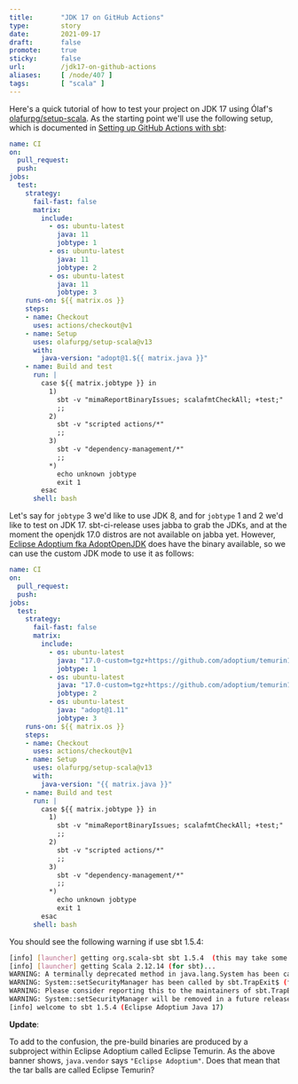 ```yaml
---
title:       "JDK 17 on GitHub Actions"
type:        story
date:        2021-09-17
draft:       false
promote:     true
sticky:      false
url:         /jdk17-on-github-actions
aliases:     [ /node/407 ]
tags:        [ "scala" ]
---
```


  [1]: https://github.com/olafurpg/setup-scala

Here's a quick tutorial of how to test your project on JDK 17 using Ólaf's [olafurpg/setup-scala][1]. As the starting point we'll use the following setup, which is documented in [Setting up GitHub Actions with sbt](https://www.scala-sbt.org/1.x/docs/GitHub-Actions-with-sbt.html#Build+matrix):

```yaml
name: CI
on:
  pull_request:
  push:
jobs:
  test:
    strategy:
      fail-fast: false
      matrix:
        include:
          - os: ubuntu-latest
            java: 11
            jobtype: 1
          - os: ubuntu-latest
            java: 11
            jobtype: 2
          - os: ubuntu-latest
            java: 11
            jobtype: 3
    runs-on: ${{ matrix.os }}
    steps:
    - name: Checkout
      uses: actions/checkout@v1
    - name: Setup
      uses: olafurpg/setup-scala@v13
      with:
        java-version: "adopt@1.${{ matrix.java }}"
    - name: Build and test
      run: |
        case ${{ matrix.jobtype }} in
          1)
            sbt -v "mimaReportBinaryIssues; scalafmtCheckAll; +test;"
            ;;
          2)
            sbt -v "scripted actions/*"
            ;;
          3)
            sbt -v "dependency-management/*"
            ;;
          *)
            echo unknown jobtype
            exit 1
        esac
      shell: bash
```

Let's say for `jobtype` 3 we'd like to use JDK 8, and for `jobtype` 1 and 2 we'd like to test on JDK 17. sbt-ci-release uses jabba to grab the JDKs, and at the moment the openjdk 17.0 distros are not available on jabba yet. However, [Eclipse Adoptium fka AdoptOpenJDK](https://adoptium.net/) does have the binary available, so we can use the custom JDK mode to use it as follows:

```yaml
name: CI
on:
  pull_request:
  push:
jobs:
  test:
    strategy:
      fail-fast: false
      matrix:
        include:
          - os: ubuntu-latest
            java: "17.0-custom=tgz+https://github.com/adoptium/temurin17-binaries/releases/download/jdk-17%2B35/OpenJDK17-jdk_x64_linux_hotspot_17_35.tar.gz"
            jobtype: 1
          - os: ubuntu-latest
            java: "17.0-custom=tgz+https://github.com/adoptium/temurin17-binaries/releases/download/jdk-17%2B35/OpenJDK17-jdk_x64_linux_hotspot_17_35.tar.gz"
            jobtype: 2
          - os: ubuntu-latest
            java: "adopt@1.11"
            jobtype: 3
    runs-on: ${{ matrix.os }}
    steps:
    - name: Checkout
      uses: actions/checkout@v1
    - name: Setup
      uses: olafurpg/setup-scala@v13
      with:
        java-version: "{{ matrix.java }}"
    - name: Build and test
      run: |
        case ${{ matrix.jobtype }} in
          1)
            sbt -v "mimaReportBinaryIssues; scalafmtCheckAll; +test;"
            ;;
          2)
            sbt -v "scripted actions/*"
            ;;
          3)
            sbt -v "dependency-management/*"
            ;;
          *)
            echo unknown jobtype
            exit 1
        esac
      shell: bash
```

You should see the following warning if use sbt 1.5.4:

```bash
[info] [launcher] getting org.scala-sbt sbt 1.5.4  (this may take some time)...
[info] [launcher] getting Scala 2.12.14 (for sbt)...
WARNING: A terminally deprecated method in java.lang.System has been called
WARNING: System::setSecurityManager has been called by sbt.TrapExit$ (file:/home/runner/.sbt/boot/scala-2.12.14/org.scala-sbt/sbt/1.5.4/run_2.12-1.5.4.jar)
WARNING: Please consider reporting this to the maintainers of sbt.TrapExit$
WARNING: System::setSecurityManager will be removed in a future release
[info] welcome to sbt 1.5.4 (Eclipse Adoptium Java 17)
```

**Update**:

To add to the confusion, the pre-build binaries are produced by a subproject within Eclipse Adoptium called Eclipse Temurin. As the above banner shows, `java.vendor` says `"Eclipse Adoptium"`. Does that mean that the tar balls are called Eclipse Temurin?
